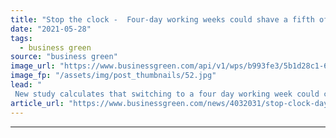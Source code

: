 ```yaml
---
title: "Stop the clock -  Four-day working weeks could shave a fifth off UK's carbon footprint"
date: "2021-05-28"
tags: 
  - business green
source: "business green"
image_url: "https://www.businessgreen.com/api/v1/wps/b993fe3/5b1d28c1-6b1b-4f69-a7ec-7adc204fa41a/2/iStock-1133024590-out-of-office-185x114.jpg"
image_fp: "/assets/img/post_thumbnails/52.jpg"
lead: "
 New study calculates that switching to a four day working week could cut UK emissions by 21 per cent ..."
article_url: "https://www.businessgreen.com/news/4032031/stop-clock-day-weeks-shave-fifth-uk-carbon-footprint"
---
```


---
